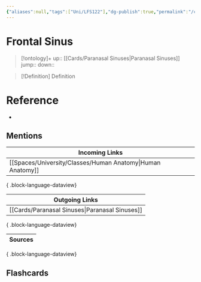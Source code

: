 ```yaml
---
{"aliases":null,"tags":["Uni/LFS122"],"dg-publish":true,"permalink":"/cards/frontal-sinus/","dgPassFrontmatter":true}
---
```


# Frontal Sinus

> [!ontology]+
> up:: [[Cards/Paranasal Sinuses\|Paranasal Sinuses]]
> jump:: 
> down:: 

> [!Definition] Definition
> 

# Reference
- 

## Mentions
| Incoming Links                                                |
| ------------------------------------------------------------- |
| [[Spaces/University/Classes/Human Anatomy\|Human Anatomy]] |

{ .block-language-dataview}

| Outgoing Links                                    |
| ------------------------------------------------- |
| [[Cards/Paranasal Sinuses\|Paranasal Sinuses]] |

{ .block-language-dataview}

| Sources |
| ------- |

{ .block-language-dataview}

## Flashcards 
